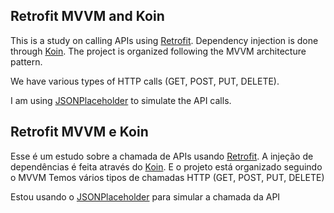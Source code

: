 ## Retrofit MVVM and Koin

This is a study on calling APIs using [Retrofit](https://square.github.io/retrofit/). Dependency injection is done through [Koin](https://insert-koin.io/). The project is organized following the MVVM architecture pattern.

We have various types of HTTP calls (GET, POST, PUT, DELETE).

I am using [JSONPlaceholder](https://jsonplaceholder.typicode.com/guide/) to simulate the API calls.

## Retrofit MVVM e Koin
Esse é um estudo sobre a chamada de APIs usando [Retrofit](https://square.github.io/retrofit/). A injeção de dependências é feita através do [Koin](https://insert-koin.io/). E o projeto está organizado seguindo o MVVM
Temos vários tipos de chamadas HTTP (GET, POST, PUT, DELETE)

Estou usando o 
[JSONPlaceholder](https://jsonplaceholder.typicode.com/guide/) para simular a chamada da API
